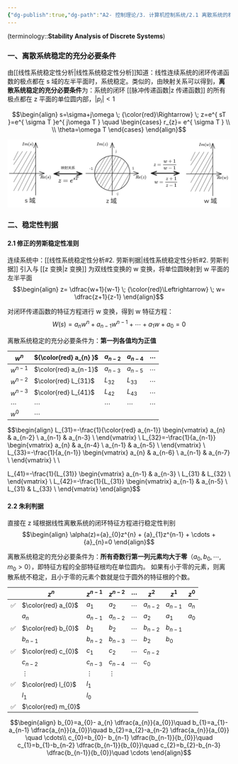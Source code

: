 ```yaml
---
{"dg-publish":true,"dg-path":"A2- 控制理论/3. 计算机控制系统/2.1 离散系统的稳定性分析.md","permalink":"/A2- 控制理论/3. 计算机控制系统/2.1 离散系统的稳定性分析/","dgPassFrontmatter":true,"noteIcon":"","created":"2025-03-18T10:25:33.000+08:00","updated":"2025-08-28T21:53:13.681+08:00"}
---
```


(terminology::**Stability Analysis of Discrete Systems**)

### 一、离散系统稳定的充分必要条件
由[[线性系统稳定性分析\|线性系统稳定性分析]]知道：线性连续系统的闭环传递函数的极点都在 s 域的左半平面时，系统稳定。类似的，由映射关系可以得到，**离散系统稳定的充分必要条件**为：系统的闭环 [[脉冲传递函数\|z 传递函数]] 的所有极点都在 z 平面的单位圆内部，$\left\lvert  p_{i} \right\rvert<1$

$$\begin{align}
s=\sigma+j\omega \; {\color{red}\Rightarrow} \; z=e^{ sT }=e^{ \sigma T }e^{ j\omega T } \quad \begin{cases}
r_{z}= e^{ \sigma T } \\
 \\
\theta=\omega T
\end{cases}
\end{align}$$

![映射关系.png](../img/user/Functional%20files/Photo%20Resources/%E6%98%A0%E5%B0%84%E5%85%B3%E7%B3%BB.png)


### 二、稳定性判据
#### 2.1 修正的劳斯稳定性准则
连续系统中：[[线性系统稳定性分析#2. 劳斯判据\|线性系统稳定性分析#2. 劳斯判据]]
引入与 [[z 变换\|z 变换]] 为双线性变换的 w 变换，将单位圆映射到 w 平面的左半平面
$$\begin{align}
z= \dfrac{w+1}{w-1} \; {\color{red}\Leftrightarrow} \; w= \dfrac{z+1}{z-1}
\end{align}$$

对闭环传递函数的特征方程进行 w 变换，得到 w 特征方程：
$$W(s)=a_{n}w^{n}+a_{n-1}w^{n-1}+\cdots+a_{1}w+a_{0}=0$$

离散系统稳定的充分必要条件为：**第一列各值均为正值**

| $w^{n}$   | ${\color{red}  a_{n} }$ | $a_{n-2}$    | $a_{n-4}$    | $\cdots$     |
| --------- | ----------------------- | ------------ | ------------ | ------------ |
| $w^{n-1}$ | $\color{red}  a_{n-1}$  | $a_{n-3}$    | $a_{n-5}$    | $\cdots$     |
| $w^{n-2}$ | $\color{red}  L_{31}$   | $L_{32}$     | $L_{33}$     | $\cdots$     |
| $w^{n-3}$ | $\color{red}  L_{41}$   | $L_{42}$     | $L_{43}$     | $\cdots$     |
| $\cdots$  | $\cdots$<br>            | $\cdots$<br> | $\cdots$<br> | $\cdots$<br> |
| $w^{0}$   | $\cdots$<br>            |              |              |              |

$$\begin{align}
L_{31}=-\frac{1}{\color{red}  a_{n-1}}  \begin{vmatrix}
a_{n} & a_{n-2} \\
a_{n-1} & a_{n-3} \\
\end{vmatrix} \\
L_{32}=-\frac{1}{a_{n-1}} \begin{vmatrix}
a_{n} & a_{n-4} \\
a_{n-1} & a_{n-5} \\
\end{vmatrix} \\ 
L_{33}=-\frac{1}{a_{n-1}} \begin{vmatrix}
a_{n} & a_{n-6} \\
a_{n-1} & a_{n-7} \\
\end{vmatrix} \\  \\ 

L_{41}=-\frac{1}{L_{31}} \begin{vmatrix}
a_{n-1} & a_{n-3} \\
L_{31} & L_{32} \\
\end{vmatrix} \\
L_{42}=-\frac{1}{L_{31}} \begin{vmatrix}
a_{n-1} & a_{n-5} \\
L_{31} & L_{33} \\
\end{vmatrix}
\end{align}$$

#### 2.2 朱利判据
直接在 z 域根据线性离散系统的闭环特征方程进行稳定性判别
$$\begin{align}
\alpha(z)={a}_{0}z^{n} + {a}_{1}z^{n-1} + \cdots +  {a}_{n}=0
\end{align}$$

离散系统稳定的充分必要条件为：**所有奇数行第一列元素均大于零**（$a_{0},b_{0},\cdots,m_{0}>0$），即特征方程的全部特征根均在单位圆内。
如果有小于零的元素，则离散系统不稳定，且小于零的元素个数就是位于圆外的特征根的个数。


|     | $z^{n}$              | $z^{n-1}$ | $z^{n-2}$ | $\cdots$ | $z^{2}$   | $z^{1}$   | $z^{0}$ |
| --- | -------------------- | --------- | --------- | -------- | --------- | --------- | ------- |
| ✅   | $\color{red}  a_{0}$ | $a_{1}$   | $a_{2}$   | $\cdots$ | $a_{n-2}$ | $a_{n-1}$ | $a_{n}$ |
|     | $a_{n}$              | $a_{n-1}$ | $a_{n-2}$ | $\cdots$ | $a_{2}$   | $a_{1}$   | $a_{0}$ |
| ✅   | $\color{red}  b_{0}$ | $b_{1}$   | $b_{2}$   | $\cdots$ | $b_{n-2}$ | $b_{n-1}$ |         |
|     | $b_{n-1}$            | $b_{n-2}$ | $b_{n-3}$ | $\cdots$ | $b_{2}$   | $b_{0}$   |         |
| ✅   | $\color{red}  c_{0}$ | $c_{1}$   | $c_{2}$   | $\cdots$ | $c_{n-2}$ |           |         |
|     | $c_{n-2}$            | $c_{n-3}$ | $c_{n-4}$ | $\cdots$ | $c_{0}$   |           |         |
|     | $\vdots$             | $\vdots$  | $\vdots$  |          |           |           |         |
| ✅   | $\color{red}  l_{0}$ | $l_{1}$   |           |          |           |           |         |
|     | $l_{1}$              | $l_{0}$   |           |          |           |           |         |
| ✅   | $\color{red}  m_{0}$ |           |           |          |           |           |         |


$$\begin{align}
b_{0}=a_{0}- a_{n} \dfrac{a_{n}}{a_{0}}\quad  b_{1}=a_{1}-a_{n-1} \dfrac{a_{n}}{a_{0}}\quad  b_{2}=a_{2}-a_{n-2} \dfrac{a_{n}}{a_{0}} \quad \cdots\\
c_{0}=b_{0}- b_{n-1} \dfrac{b_{n-1}}{b_{0}}\quad  c_{1}=b_{1}-b_{n-2} \dfrac{b_{n-1}}{b_{0}}\quad  c_{2}=b_{2}-b_{n-3} \dfrac{b_{n-1}}{b_{0}}\quad \cdots
\end{align}$$

